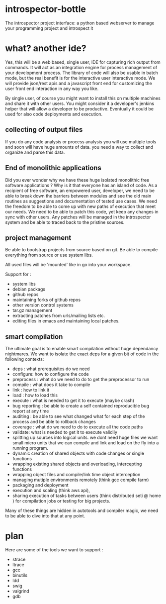 # introspector-bottle
The introspector project interface: a python based webserver to manage your programming project and introspect it

# what? another ide?

Yes, this will be a web based, single user, IDE for capturing rich output from commands. It will act as an integration engine for process management of your development process. The library of code will also be usable in batch mode, but the real benefit is for the interactive user interactive mode. We will provide json/rest apis and a javascript front end for customizing the user front end interaction in any way you like.

By single user, of course you might want to install this on multiple machines and share it with other users. You might consider it a developer's jenkins helper that will allow a developer to be productive. Eventually it could be used for also code deployments and execution.

## collecting of  output files
If you do any code analysis or process analysis you will use multiple tools and soon will have huge amounts of data.
you need a way to collect and organize and parse this data.

## End of monolithic applications

Did you ever wonder why we have these huge isolated monolithic free software applications ? Why is it that everyone has an island of code. As a recipient of free software, an empowered user, developer, we need to be able to break down the barriers between modules and see the old main routines as suggestions and documentation of tested use cases. We need the freedom to be able to come up with new paths of execution that meet our needs. We need to be able to patch this code, yet keep any changes in sync with other users. Any patches will be managed in the introspector system and be able to traced back to the pristine sources.

## project management
Be able to bootstrap projects from source based on git. Be able to compile everything from source or use system libs. 

All used files will be 'mounted' like in go into your workspace.  

Support for :
* system libs
* debian packags
* github repos
* maintaining forks of github repos
* other version control systems
* tar.gz management
* extracting patches from urls/mailing lists etc. 
* editing files in emacs and maintaining local patches. 

## smart compilation 
The ultimate goal is to enable smart compilation without huge dependancy nightmares. We want to isolate the exact deps for a given bit of code in the following contexts: 

* deps : what prerequisites do we need 
* configure: how to configure the code
* preprocess : what do we need to do to get the preprocessor to run
* compile : what does it take to compile
* link : how to link it
* load : how to load this
* execute : what is needed to get it to execute (maybe crash)
* bug reporting : be able to create a self contained reproducible bug report at any time
* auditing : be able to see what changed what for each step of the process and be able to rollback changes
* coverage : what do we need to do to execute all the code paths
* validate: what is needed to get it to execute validily
* splitting up sources into logical units. we dont need huge files we want small micro units that we can compile and link and load on the fly into a running program.
* dynamic creation of shared objects with code changes or single functions
* wrapping existing shared objects and overloading, intercepting functions
* wrapping object files and compile/link time object interception
* managing mutiple environments remotely (think gcc compile farm)
* packaging and deployment
* execution and scaling (think aws api), 
* sharing execution of tasks between users (think distributed seti @ home ) for compilation jobs or testing for big projects.


Many of these things are hidden in autotools and compiler magic, we need to be able to dive into that at any point.

# plan
Here are some of the tools we want to support :

* strace
* ltrace
* gcc
* binutils
* ldd
* swig
* valgrind
* gdb
